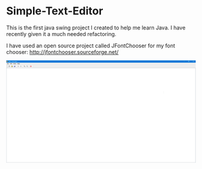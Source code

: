 # Simple-Text-Editor
This is the first java swing project I created to help me learn Java. I have recently given it a much needed refactoring.

I have used an open source project called JFontChooser for my font chooser: http://jfontchooser.sourceforge.net/

![Alt text](texteditor.png)
